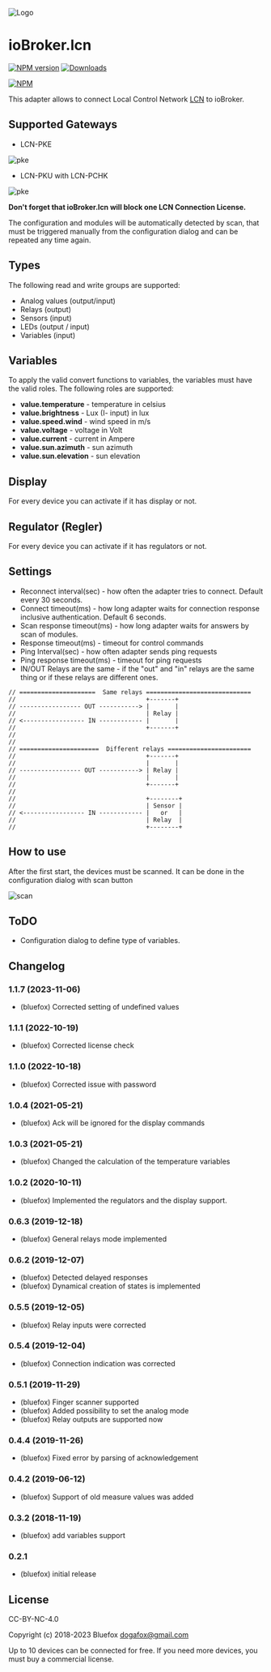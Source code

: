 ![Logo](admin/lcn.png)
# ioBroker.lcn

[![NPM version](http://img.shields.io/npm/v/iobroker.lcn.svg)](https://www.npmjs.com/package/iobroker.lcn)
[![Downloads](https://img.shields.io/npm/dm/iobroker.lcn.svg)](https://www.npmjs.com/package/iobroker.lcn)

[![NPM](https://nodei.co/npm/iobroker.lcn.png?downloads=true)](https://nodei.co/npm/iobroker.lcn/)

This adapter allows to connect Local Control Network [LCN](https://www.lcn.eu/) to ioBroker.

## Supported Gateways
- LCN-PKE

![pke](img/lcn-pke.png)

- LCN-PKU with LCN-PCHK

![pke](img/lcn-pku.png)

**Don't forget that ioBroker.lcn will block one LCN Connection License.**

The configuration and modules will be automatically detected by scan, that must be triggered manually from the configuration dialog and can be repeated any time again.

## Types
The following read and write groups are supported:
- Analog values (output/input)
- Relays (output)
- Sensors (input)
- LEDs (output / input)
- Variables (input)

## Variables
To apply the valid convert functions to variables, the variables must have the valid roles. The following roles are supported:

- **value.temperature** - temperature in celsius
- **value.brightness** - Lux (I- input) in lux
- **value.speed.wind** - wind speed in m/s
- **value.voltage** - voltage in Volt
- **value.current** - current in Ampere
- **value.sun.azimuth** - sun azimuth
- **value.sun.elevation** - sun elevation

## Display
For every device you can activate if it has display or not.

## Regulator (Regler)
For every device you can activate if it has regulators or not.

## Settings
- Reconnect interval(sec) - how often the adapter tries to connect. Default every 30 seconds. 
- Connect timeout(ms) - how long adapter waits for connection response inclusive authentication. Default 6 seconds. 
- Scan response timeout(ms) - how long adapter waits for answers by scan of modules.
- Response timeout(ms) - timeout for control commands
- Ping Interval(sec) - how often adapter sends ping requests 
- Ping response timeout(ms) - timeout for ping requests
- IN/OUT Relays are the same - if the "out" and "in" relays are the same thing or if these relays are different ones. 
```
// =====================  Same relays =============================
//                                    +-------+
// ----------------- OUT -----------> |       |
//                                    | Relay |
// <----------------- IN ------------ |       |
//                                    +-------+
// 
// 
// ======================  Different relays =======================
//                                    +-------+
//                                    |       |
// ----------------- OUT -----------> | Relay |
//                                    |       |
//                                    +-------+
// 
//                                    +--------+
//                                    | Sensor |
// <----------------- IN ------------ |   or   |
//                                    | Relay  |
//                                    +--------+
```

## How to use
After the first start, the devices must be scanned. It can be done in the configuration dialog with scan button

![scan](img/scanButton.png)

## ToDO
- Configuration dialog to define type of variables.

<!--
	Placeholder for the next version (at the beginning of the line):
	### **WORK IN PROGRESS**
-->
## Changelog
### 1.1.7 (2023-11-06)
* (bluefox) Corrected setting of undefined values

### 1.1.1 (2022-10-19)
* (bluefox) Corrected license check

### 1.1.0 (2022-10-18)
* (bluefox) Corrected issue with password

### 1.0.4 (2021-05-21)
* (bluefox) Ack will be ignored for the display commands

### 1.0.3 (2021-05-21)
* (bluefox) Changed the calculation of the temperature variables

### 1.0.2 (2020-10-11)
* (bluefox) Implemented the regulators and the display support.

### 0.6.3 (2019-12-18)
* (bluefox) General relays mode implemented

### 0.6.2 (2019-12-07)
* (bluefox) Detected delayed responses
* (bluefox) Dynamical creation of states is implemented

### 0.5.5 (2019-12-05)
* (bluefox) Relay inputs were corrected

### 0.5.4 (2019-12-04)
* (bluefox) Connection indication was corrected

### 0.5.1 (2019-11-29)
* (bluefox) Finger scanner supported
* (bluefox) Added possibility to set the analog mode
* (bluefox) Relay outputs are supported now

### 0.4.4 (2019-11-26)
* (bluefox) Fixed error by parsing of acknowledgement

### 0.4.2 (2019-06-12)
* (bluefox) Support of old measure values was added

### 0.3.2 (2018-11-19)
* (bluefox) add variables support

### 0.2.1
* (bluefox) initial release

## License
CC-BY-NC-4.0

Copyright (c) 2018-2023 Bluefox <dogafox@gmail.com>

Up to 10 devices can be connected for free. If you need more devices, you must buy a commercial license.